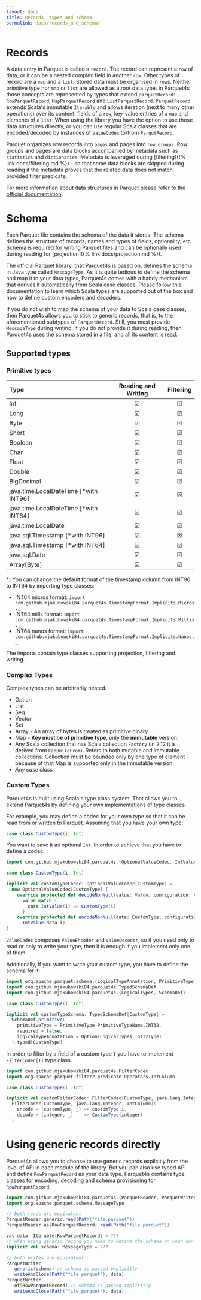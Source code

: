 ```yaml
---
layout: docs
title: Records, types and schema
permalink: docs/records_and_schema/
---
```

# Records

A data entry in Parquet is called a `record`. The record can represent a `row` of data, or it can be a nested complex field in another `row`. Other types of record are a `map` and a `list`. Stored data must be organised in `row`s. Neither primitive type nor `map` or `list` are allowed as a root data type.
In Parquet4s those concepts are represented by types that extend `ParquetRecord`: `RowParquetRecord`, `MapParquetRecord` and `ListParquetRecord`. `ParquetRecord` extends Scala's immutable `Iterable` and allows iteration (next to many other operations) over its content: fields of a `row`, key-value entries of a `map` and elements of a `list`. When using the library you have the option to use those data structures directly, or you can use regular Scala classes that are encoded/decoded by instances of `ValueCodec` to/from `ParqutRecord`.

Parquet organizes row records into `pages` and pages into `row groups`. Row groups and pages are data blocks accompanied by metadata such as `statistics` and `dictionaries`. Metadata is leveraged during [filtering]({% link docs/filtering.md %}) - so that some data blocks are skipped during reading if the metadata proves that the related data does not match provided filter predicate.

For more information about data structures in Parquet please refer to the [official documentation](https://parquet.apache.org/documentation/latest/).

# Schema

Each Parquet file contains the schema of the data it stores. The schema defines the structure of records, names and types of fields, optionality, etc. Schema is required for writing Parquet files and can be optionally used during reading for [projection]({% link docs/projection.md %}).

The official Parquet library, that Parquet4s is based on, defines the schema in Java type called `MessageType`. As it is quite tedious to define the schema and map it to your data types, Parquet4s comes with a handy mechanism that derives it automatically from Scala case classes. Please follow this documentation to learn which Scala types are supported out of the box and how to define custom encoders and decoders.

If you do not wish to map the schema of your data to Scala case classes, then Parquet4s allows you to stick to generic records, that is, to the aforementioned subtypes of `ParquetRecord`. Still, you must provide `MessageType` during writing. If you do not provide it during reading, then Parquet4s uses the schema stored in a file, and all its content is read. 

## Supported types

### Primitive types

| Type                                  | Reading and Writing | Filtering |
| :------------------------------------ | :-----------------: | :-------: |
| Int                                   |      &#x2611;       | &#x2611;  |
| Long                                  |      &#x2611;       | &#x2611;  |
| Byte                                  |      &#x2611;       | &#x2611;  |
| Short                                 |      &#x2611;       | &#x2611;  |
| Boolean                               |      &#x2611;       | &#x2611;  |
| Char                                  |      &#x2611;       | &#x2611;  |
| Float                                 |      &#x2611;       | &#x2611;  |
| Double                                |      &#x2611;       | &#x2611;  |
| BigDecimal                            |      &#x2611;       | &#x2611;  |
| java.time.LocalDateTime [*with INT96] |      &#x2611;       | &#x2612;  |
| java.time.LocalDateTime [*with INT64] |      &#x2611;       | &#x2611;  |
| java.time.LocalDate                   |      &#x2611;       | &#x2611;  |
| java.sql.Timestamp [*with INT96]      |      &#x2611;       | &#x2612;  |
| java.sql.Timestamp [*with INT64]      |      &#x2611;       | &#x2611;  |
| java.sql.Date                         |      &#x2611;       | &#x2611;  |
| Array[Byte]                           |      &#x2611;       | &#x2611;  |

*) You can change the default format of the timestamp column from INT96 to INT64 by importing type classes:

- INT64 micros format: `import com.github.mjakubowski84.parquet4s.TimestampFormat.Implicits.Micros._`
- INT64 mills format: `import com.github.mjakubowski84.parquet4s.TimestampFormat.Implicits.Millis._`
- INT64 nanos format: `import com.github.mjakubowski84.parquet4s.TimestampFormat.Implicits.Nanos._`

The imports contain type classes supporting projection, filtering and writing.

### Complex Types

Complex types can be arbitrarily nested.

- Option
- List
- Seq
- Vector
- Set
- Array - An array of bytes is treated as primitive binary
- Map - **Key must be of primitive type**, only the **immutable** version.
- Any Scala collection that has Scala collection `Factory` (in 2.12 it is derived from `CanBuildFrom`). Refers to both mutable and immutable collections. Collection must be bounded only by one type of element - because of that Map is supported only in the immutable version.
- *Any case class*

### Custom Types

Parquet4s is built using Scala's type class system. That allows you to extend Parquet4s by defining your own implementations of type classes.

For example, you may define a codec for your own type so that it can be read from or written to Parquet. Assuming that you have your own type:

```scala
case class CustomType(i: Int)
```

You want to save it as optional `Int`. In order to achieve that you have to define a codec:

```scala mdoc:compile-only
import com.github.mjakubowski84.parquet4s.{OptionalValueCodec, IntValue, Value, ValueCodecConfiguration}

case class CustomType(i: Int)

implicit val customTypeCodec: OptionalValueCodec[CustomType] = 
  new OptionalValueCodec[CustomType] {
    override protected def decodeNonNull(value: Value, configuration: ValueCodecConfiguration): CustomType =
      value match {
        case IntValue(i) => CustomType(i)
      }
    override protected def encodeNonNull(data: CustomType, configuration: ValueCodecConfiguration): Value =
      IntValue(data.i)
}
```

`ValueCodec` composes `ValueEncoder` and `ValueDecoder`, so if you need only to read or only to write your type, then it is enough if you implement only one of them.

Additionally, if you want to write your custom type, you have to define the schema for it:

```scala mdoc:compile-only
import org.apache.parquet.schema.{LogicalTypeAnnotation, PrimitiveType}
import com.github.mjakubowski84.parquet4s.TypedSchemaDef
import com.github.mjakubowski84.parquet4s.{LogicalTypes, SchemaDef}

case class CustomType(i: Int)

implicit val customTypeSchema: TypedSchemaDef[CustomType] =
  SchemaDef.primitive(
    primitiveType = PrimitiveType.PrimitiveTypeName.INT32,
    required = false,
    logicalTypeAnnotation = Option(LogicalTypes.Int32Type)
  ).typed[CustomType]
```

In order to filter by a field of a custom type `T` you have to implement `FilterCodec[T]` type class.

```scala mdoc:compile-only
import com.github.mjakubowski84.parquet4s.FilterCodec
import org.apache.parquet.filter2.predicate.Operators.IntColumn

case class CustomType(i: Int)

implicit val customFilterCodec: FilterCodec[CustomType, java.lang.Integer, IntColumn] =
  FilterCodec[CustomType, java.lang.Integer, IntColumn](
    encode = (customType, _) => customType.i,
    decode = (integer, _)    => CustomType(integer)
  )
```

# Using generic records directly

Parquet4s allows you to choose to use generic records explicitly from the level of API in each module of the library. But you can also use typed API and define `RowParquetRecord` as your data type. Parquet4s contains type classes for encoding, decoding and schema provisioning for `RowParquetRecord`.

```scala mdoc:compile-only
import com.github.mjakubowski84.parquet4s.{ParquetReader, ParquetWriter, Path, RowParquetRecord}
import org.apache.parquet.schema.MessageType

// both reads are equivalent
ParquetReader.generic.read(Path("file.parquet"))
ParquetReader.as[RowParquetRecord].read(Path("file.parquet"))

val data: Iterable[RowParquetRecord] = ???
// when using generic record you need to define the schema on your own
implicit val schema: MessageType = ???

// both writes are equivalent
ParquetWriter
  .generic(schema) // schema is passed explicitly
  .writeAndClose(Path("file.parquet"), data)
ParquetWriter
  .of[RowParquetRecord] // schema is passed implicitly
  .writeAndClose(Path("file.parquet"), data)
```
